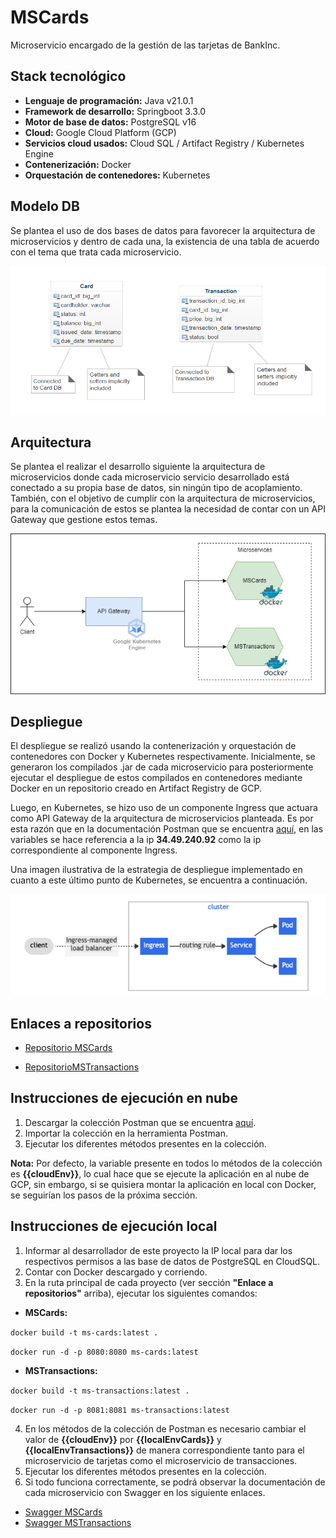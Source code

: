 # MSCards

Microservicio encargado de la gestión de las tarjetas de BankInc.

## Stack tecnológico

- **Lenguaje de programación:** Java v21.0.1
- **Framework de desarrollo:** Springboot 3.3.0
- **Motor de base de datos:** PostgreSQL v16
- **Cloud:** Google Cloud Platform (GCP)
- **Servicios cloud usados:** Cloud SQL / Artifact Registry / Kubernetes Engine
- **Contenerización:** Docker
- **Orquestación de contenedores:** Kubernetes

## Modelo DB

Se plantea el uso de dos bases de datos para favorecer la arquitectura de microservicios y dentro de cada una, la
existencia de una tabla de acuerdo con el tema que trata cada microservicio.

![](/assets/modelodb.png)

## Arquitectura

Se plantea el realizar el desarrollo siguiente la arquitectura de microservicios donde cada microservicio servicio
desarrollado está conectado a su propia base de datos, sin ningún tipo de acoplamiento. También, con el objetivo
de cumplir con la arquitectura de microservicios, para la comunicación de estos se plantea la necesidad de contar
con un API Gateway que gestione estos temas.

![](/assets/arquitectura.png)

## Despliegue

El despliegue se realizó usando la contenerización y orquestación de contenedores con Docker y Kubernetes
respectivamente. Inicialmente, se generaron los compilados .jar de cada microservicio para posteriormente ejecutar
el despliegue de estos compilados en contenedores mediante Docker en un repositorio creado en Artifact Registry de
GCP.

Luego, en Kubernetes, se hizo uso de un componente Ingress que actuara como API Gateway de la
arquitectura de microservicios planteada. Es por esta razón que en la documentación Postman que se encuentra 
[aquí](/assets/Prueba%20técnica%20Novatec.postman_collection.json), en las variables se hace referencia a la 
ip **34.49.240.92** como la ip correspondiente al componente Ingress.

Una imagen ilustrativa de la estrategia de despliegue implementado en cuanto a este último punto de Kubernetes,
se encuentra a continuación.

![](/assets/despliegue.png)

## Enlaces a repositorios
- [Repositorio MSCards](https://github.com/miso-csuarezg7140/MSCards)

- [RepositorioMSTransactions](https://github.com/miso-csuarezg7140/MSTransactions/)

## Instrucciones de ejecución en nube

1) Descargar la colección Postman que se encuentra [aquí](/assets/Prueba%20técnica%20Novatec.postman_collection.json).
2) Importar la colección en la herramienta Postman.
3) Ejecutar los diferentes métodos presentes en la colección.

**Nota:** Por defecto, la variable presente en todos lo métodos de la colección es **{{cloudEnv}}**, lo cual hace que
se ejecute la aplicación en al nube de GCP, sin embargo, si se quisiera montar la aplicación en local con Docker,
se seguirían los pasos de la próxima sección.

## Instrucciones de ejecución local

1) Informar al desarrollador de este proyecto la IP local para dar los respectivos permisos a las base de datos de
   PostgreSQL en CloudSQL.
2) Contar con Docker descargado y corriendo.
3) En la ruta principal de cada proyecto (ver sección **"Enlace a repositorios"** arriba), ejecutar los siguientes
   comandos:

- **MSCards:**

``docker build -t ms-cards:latest .``

``docker run -d -p 8080:8080 ms-cards:latest``

- **MSTransactions:**

``docker build -t ms-transactions:latest .``

``docker run -d -p 8081:8081 ms-transactions:latest``

4) En los métodos de la colección de Postman es necesario cambiar el valor de **{{cloudEnv}}** por
   **{{localEnvCards}}** y **{{localEnvTransactions}}** de manera correspondiente tanto para el microservicio de
   tarjetas como el microservicio de transacciones.
5) Ejecutar los diferentes métodos presentes en la colección.
6) Si todo funciona correctamente, se podrá observar la documentación de cada microservicio con Swagger en los
   siguiente enlaces.

- [Swagger MSCards](http://localhost:8080/swagger-ui/index.html)
- [Swagger MSTransactions](http://localhost:8081/swagger-ui/index.html)